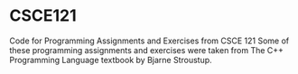 # CSCE121
Code for Programming Assignments and Exercises from CSCE 121 
Some of these programming assignments and exercises were taken from The C++ Programming Language textbook by Bjarne Stroustup. 
